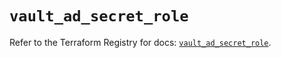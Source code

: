 # `vault_ad_secret_role`

Refer to the Terraform Registry for docs: [`vault_ad_secret_role`](https://registry.terraform.io/providers/hashicorp/vault/3.25.0/docs/resources/ad_secret_role).
